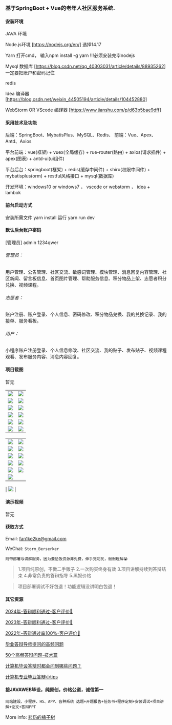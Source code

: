 ### 基于SpringBoot + Vue的老年人社区服务系统.

#### 安装环境

JAVA 环境 

Node.js环境 [https://nodejs.org/en/] 选择14.17

Yarn 打开cmd， 输入npm install -g yarn !!!必须安装完毕nodejs

Mysql 数据库 [https://blog.csdn.net/qq_40303031/article/details/88935262] 一定要把账户和密码记住

redis

Idea 编译器 [https://blog.csdn.net/weixin_44505194/article/details/104452880]

WebStorm OR VScode 编译器 [https://www.jianshu.com/p/d63b5bae9dff]

#### 采用技术及功能

后端：SpringBoot、MybatisPlus、MySQL、Redis、
前端：Vue、Apex、Antd、Axios

平台前端：vue(框架) + vuex(全局缓存) + rue-router(路由) + axios(请求插件) + apex(图表)  + antd-ui(ui组件)

平台后台：springboot(框架) + redis(缓存中间件) + shiro(权限中间件) + mybatisplus(orm) + restful风格接口 + mysql(数据库)

开发环境：windows10 or windows7 ， vscode or webstorm ， idea + lambok


#### 前台启动方式
安装所需文件 yarn install 
运行 yarn run dev

#### 默认后台账户密码
[管理员]
admin
1234qwer

###### 管理员：
用户管理、公告管理、社区交流、敏感词管理、模块管理、消息回复内容管理、社区新闻、留言板信息、首页图片管理、帮助服务信息、积分物品上架、志愿者积分兑换、视频课程。

###### 志愿者：
账户注册、账户登录、个人信息、密码修改、积分物品兑换、我的兑换记录、我的接单、服务看板。

###### 用户：
小程序账户注册登录、个人信息修改、社区交流、我的贴子、发布贴子、视频课程观看、发布服务内容、消息内容回复。

#### 项目截图
暂无

|  |  |
|---------------------|---------------------|
| ![](https://fank-bucket-oss.oss-cn-beijing.aliyuncs.com/img/32db93e0-558b-45c8-b3a9-31e5a6d40a3e.png) | ![](https://fank-bucket-oss.oss-cn-beijing.aliyuncs.com/img/5236423b-070d-4e47-9a33-c45e550afcca.png) |
| ![](https://fank-bucket-oss.oss-cn-beijing.aliyuncs.com/img/4d44290b-38ef-4196-abe1-90403bb2c57f.png) | ![](https://fank-bucket-oss.oss-cn-beijing.aliyuncs.com/img/876e7e98-17ec-4d1c-8638-c403a5d48b35.png) |
| ![](https://fank-bucket-oss.oss-cn-beijing.aliyuncs.com/img/f102016b-9a6d-4585-89e4-3a1b4523cc16.png) | ![](https://fank-bucket-oss.oss-cn-beijing.aliyuncs.com/img/169a5945-7eda-4b79-8768-572c0896403b.png) |
| ![](https://fank-bucket-oss.oss-cn-beijing.aliyuncs.com/img/e4dfc82c-ccb1-440f-bffe-e9e3503bdbce.png) | ![](https://fank-bucket-oss.oss-cn-beijing.aliyuncs.com/img/97ec0bb4-1db9-481e-991d-4229727acb63.png) |
| ![](https://fank-bucket-oss.oss-cn-beijing.aliyuncs.com/img/c0d1d454-90a6-4dae-b47d-d5cac51e40a9.png) | ![](https://fank-bucket-oss.oss-cn-beijing.aliyuncs.com/img/71e7aed3-9440-48c6-95a2-53644bfb57fd.png) |
| ![](https://fank-bucket-oss.oss-cn-beijing.aliyuncs.com/img/a4a863a0-a285-44ad-ab41-cb620367340b.png) | ![](https://fank-bucket-oss.oss-cn-beijing.aliyuncs.com/img/68baf897-b469-4490-89fb-4f0392e7264a.png) |

|  |  |
|---------------------|---------------------|
| ![](https://fank-bucket-oss.oss-cn-beijing.aliyuncs.com/img/e8e00350-9821-4893-b139-4c85414c2bb6.png) | ![](https://fank-bucket-oss.oss-cn-beijing.aliyuncs.com/img/43254711-2d42-43f7-813e-90089239715d.png) |
| ![](https://fank-bucket-oss.oss-cn-beijing.aliyuncs.com/img/de3dc67f-6bbc-47bc-b4b6-4025603f41f0.png) | ![](https://fank-bucket-oss.oss-cn-beijing.aliyuncs.com/img/331e115e-a5f0-401c-b423-04d2b8cdf2d8.png) |
| ![](https://fank-bucket-oss.oss-cn-beijing.aliyuncs.com/img/d975f825-2f8e-4faf-8e12-9bd139a19930.png) | ![](https://fank-bucket-oss.oss-cn-beijing.aliyuncs.com/img/194b0b90-863b-4af4-a6ab-150f0d2e4270.png) |
| ![](https://fank-bucket-oss.oss-cn-beijing.aliyuncs.com/img/c6be1a63-061d-4305-b5c0-53ede07650ed.png) | ![](https://fank-bucket-oss.oss-cn-beijing.aliyuncs.com/img/4d5f39ce-6b0c-4c0c-8892-5b4e14f94747.png) |
| ![](https://fank-bucket-oss.oss-cn-beijing.aliyuncs.com/img/bff79178-417a-4d1a-8d72-08fb2e97ed91.png) | ![](https://fank-bucket-oss.oss-cn-beijing.aliyuncs.com/img/e932fe65-ffd8-424e-8c86-804a787057bf.png) |
| ![](https://fank-bucket-oss.oss-cn-beijing.aliyuncs.com/img/79752991-6d12-4cea-b2db-db5b138aa6f4.png) |  |

| ![](https://fank-bucket-oss.oss-cn-beijing.aliyuncs.com/work/936e9baf53eb9a217af4f89c616dc19.png) |

#### 演示视频

暂无

#### 获取方式

Email: fan1ke2ke@gmail.com

WeChat: `Storm_Berserker`

`附带部署与讲解服务，因为要恰饭资源非免费，伸手党勿扰，谢谢理解😭`

> 1.项目纯原创，不做二手贩子 2.一次购买终身有效 3.项目讲解持续到答辩结束 4.非常负责的答辩指导 5.黑奴价格

> 项目部署调试不好包退！功能逻辑没讲明白包退！

#### 其它资源

[2024年-答辩顺利通过-客户评价👻](https://berserker287.github.io/2024/06/06/2024%E5%B9%B4%E7%AD%94%E8%BE%A9%E9%A1%BA%E5%88%A9%E9%80%9A%E8%BF%87/)

[2023年-答辩顺利通过-客户评价🐢](https://berserker287.github.io/2023/06/14/2023%E5%B9%B4%E7%AD%94%E8%BE%A9%E9%A1%BA%E5%88%A9%E9%80%9A%E8%BF%87/)

[2022年-答辩通过率100%-客户评价🐣](https://berserker287.github.io/2022/05/25/%E9%A1%B9%E7%9B%AE%E4%BA%A4%E6%98%93%E8%AE%B0%E5%BD%95/)

[毕业答辩导师提问的高频问题](https://berserker287.github.io/2023/06/13/%E6%AF%95%E4%B8%9A%E7%AD%94%E8%BE%A9%E5%AF%BC%E5%B8%88%E6%8F%90%E9%97%AE%E7%9A%84%E9%AB%98%E9%A2%91%E9%97%AE%E9%A2%98/)

[50个高频答辩问题-技术篇](https://berserker287.github.io/2023/06/13/50%E4%B8%AA%E9%AB%98%E9%A2%91%E7%AD%94%E8%BE%A9%E9%97%AE%E9%A2%98-%E6%8A%80%E6%9C%AF%E7%AF%87/)

[计算机毕设答辩时都会问到哪些问题？](https://www.zhihu.com/question/31020988)

[计算机专业毕业答辩小tips](https://zhuanlan.zhihu.com/p/145911029)

#### 接JAVAWEB毕设，纯原创，价格公道，诚信第一

`网站建设、小程序、H5、APP、各种系统 选题+开题报告+任务书+程序定制+安装调试+项目讲解+论文+答辩PPT`

More info: [悲伤的橘子树](https://berserker287.github.io/)
